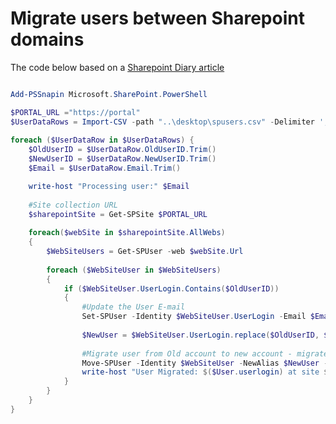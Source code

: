# Migrate users between Sharepoint domains

The code below based on a [Sharepoint Diary article](https://www.sharepointdiary.com/2014/12/migrate-sharepoint-users-from-one-domain-to-another.html#ixzz7wOWiVaL8)

```PowerShell

Add-PSSnapin Microsoft.SharePoint.PowerShell

$PORTAL_URL ="https://portal"
$UserDataRows = Import-CSV -path "..\desktop\spusers.csv" -Delimiter ';'
 
foreach ($UserDataRow in $UserDataRows) {
	$OldUserID = $UserDataRow.OldUserID.Trim()
	$NewUserID = $UserDataRow.NewUserID.Trim()
	$Email = $UserDataRow.Email.Trim()

    write-host "Processing user:" $Email
 
    #Site collection URL
    $sharepointSite = Get-SPSite $PORTAL_URL
 
    foreach($webSite in $sharepointSite.AllWebs)
    {
        $WebSiteUsers = Get-SPUser -web $webSite.Url
 
        foreach ($WebSiteUser in $WebSiteUsers)
        {
            if ($WebSiteUser.UserLogin.Contains($OldUserID))
            {
                #Update the User E-mail
                Set-SPUser -Identity $WebSiteUser.UserLogin -Email $Email -Web $webSite.Url
 
                $NewUser = $WebSiteUser.UserLogin.replace($OldUserID, $NewUserID)
 
                #Migrate user from Old account to new account - migrate users to new domain
                Move-SPUser -Identity $WebSiteUser -NewAlias $NewUser -IgnoreSID -confirm:$false
                write-host "User Migrated: $($User.userlogin) at site $($web.Url)"
            }       
        }
    }
}
```
